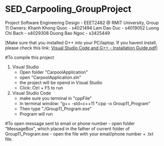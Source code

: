 # SED_Carpooling_GroupProject

Project Software Engineering Design - EEET2482 @ RMIT University, Group 11
Owners:
Khanh Khong Quoc - s4021494
Lam Dao Duc - s4019052
Luong Chi Bach - s4029308
Duong Bao Ngoc - s3425449

[Make sure that you installed G++ into your PC/laptop. 
If you havent install, please check this link: [Visual Studio Code and G++ - Installation Guide.pdf](https://github.com/user-attachments/files/17509927/Visual.Studio.Code.and.G%2B%2B.-.Installation.Guide.1.pdf)]

#To compile this project
1. Visual Studio
    - Open folder "CarpoolApplication"
    - open "CarpoolApplication.sln"
    - the project will be opend in Visual Studio
    - Click:  Ctrl + F5 to run
2. Visual Studio Code
    - make sure you terminal in "cppFile"
    - In terminal window: “g++ -std=c++11 *.cpp -o Group11_Program” 
    - Then type "./Group11_Program.exe" 
    - Program will run
    
#To open message sent to email or phone number
    - open folder "MessageBox", which placed in the father of current folder of Group11_Program.exe
    - open the file with your email/phone number + .txt file.

